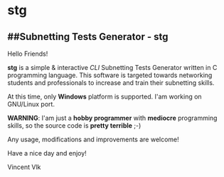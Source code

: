# stg
##Subnetting Tests Generator - stg
---
Hello Friends!

**stg** is a simple & interactive *CLI* Subnetting Tests Generator written in C programming language. This software is targeted towards networking students and professionals to increase and train their subnetting skills.

At this time, only **Windows** platform is supported. I'am working on GNU/Linux port.

__WARNING__: I'am just a **hobby programmer** with **mediocre** programming skills, so the source code is **pretty terrible** ;-)

Any usage, modifications and improvements are welcome!

Have a nice day and enjoy!

Vincent Vlk
